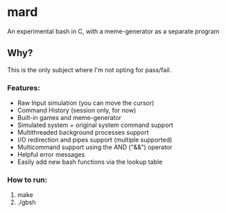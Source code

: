 # mard
An experimental bash in C, with a meme-generator as a separate program

## Why?
This is the only subject where I'm not opting for pass/fail.

### Features:
- Raw Input simulation (you can move the cursor)
- Command History (session only, for now)
- Built-in games and meme-generator
- Simulated system + original system command support
- Multithreaded background processes support
- I/O redirection and pipes support (multiple supported)
- Multicommand support using the AND ("&&") operator
- Helpful error messages
- Easily add new bash functions via the lookup table

### How to run:
1. make
2. ./gbsh
